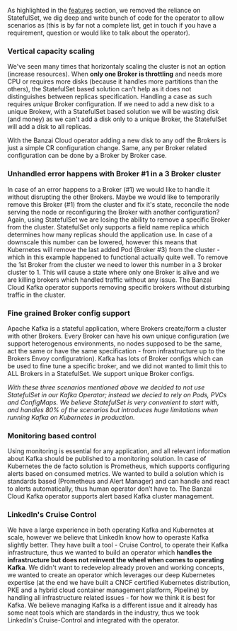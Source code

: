 As highlighted in the [features](docs/features.md) section, we removed the reliance on StatefulSet, we dig deep and write bunch of code for the operator to allow scenarios as (this is by far not a complete list, get in touch if you have a requirement, question or would like to talk about the operator).


### Vertical capacity scaling

We've seen many times that horizontaly scaling the cluster is not an option (increase resources). When **only one Broker is throttling** and needs more CPU or requires more disks (because it handles more partitions than the others), the StatefulSet based solution can't help as it does not distinguishes between replicas specification. Handling a case as such requires *unique* Broker configuration. If we need to add a new disk to a unique Brokew, with a StatefulSet based solution we will be wasting disk (and money) as we can't add a disk only to a unique Broker, the StatefulSet will add a disk to all replicas.

With the Banzai Cloud operator adding a new disk to any odf the Brokers is just a simple CR configuration change. Same, any per Broker related configuration can be done by a Broker by Broker case.

### Unhandled error happens with Broker #1 in a 3 Broker cluster

In case of an error happens to a Broker (#1) we would like to handle it without disrupting the other Brokers. Maybe we would like to temporarily remove this Broker (#1) from the cluster and fix it's state, reconcile the node serving the node or reconfiguring the Broker with another configuration? Again, using StatefulSet we are losing the ability to remove a specific Broker from the cluster. StatefulSet only supports a field name replica which determines how many replicas should the application use. In case of a downscale this number can be lowered, however this means that Kubernetes will remove the last added Pod (Broker #3) from the cluster - which in this example happened to functional actually quite well. To remove the 1st Broker from the cluster we need to lower this number in a 3 broker cluster to 1. This will cause a state where only one Broker is alive and we are killing brokers which handled traffic without any issue. The Banzai Cloud Kafka operator supports removing specific brokers without disturbing traffic in the cluster.

### Fine grained Broker config support

Apache Kafka is a stateful application, where Brokers create/form a cluster with other Brokers. Every Broker can have his own unique configuration (we support heterogenous environments, no nodes supposed to be the same, act the same or have the same specification - from infrastructure up to the Brokers Envoy configuratrion). Kafka has lots of Broker configs which can be used to fine tune a specific broker, and we did not wanted to limit this to ALL Brokers in a StatefulSet. We support unique Broker configs.

*With these three scenarios mentioned above we decided to not use StatefulSet in our Kafka Operator; instead we decied to rely on Pods, PVCs and ConfigMaps. We believe StatefulSet is very convenient to start with, and handles 80% of the scenarios but introduces huge limitations when running Kafka on Kubernetes in production.* 

### Monitoring based control

Using monitoring is essential for any application, and all relevant information about Kafka should be published to a monitoring solution. In case of Kubernetes the de facto solution is Prometheus, which supports configuring alerts based on consumed metrics. We wanted to build a solution which is standards based (Prometheus and Alert Manager) and can handle and react to alerts automatically, thus human operator don’t have to. The Banzai Cloud Kafka operator supports alert based Kafka cluster management.

### LinkedIn's Cruise Control 

We have a large experience in both operating Kafka and Kubernetes at scale, however we believe that LinkedIn know how to operaste Kafka slightly better. They have built a tool - Cruise Control, to operate their Kafka infrastructure, thus we wanted to build an operator which **handles the infrastructure but does not reinvent the wheel when comes to operating Kafka**.  We didn't want to redevelop already proven and working concepts, we wanted to create an operator which leverages our deep Kubernetes expertise (at the end we have built a CNCF certified Kubernetes distribution, PKE and a hybrid cloud container management platform, Pipeline) by handling all infrastructure related issues - for how we think it is best for Kafka. We believe managing Kafka is a different issue and it already has some neat tools which are standards in the industry, thus we took LinkedIn's Cruise-Control and integrated with the operator.

